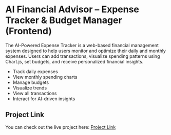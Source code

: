 # AI Financial Advisor – Expense Tracker & Budget Manager (Frontend)

The AI-Powered Expense Tracker is a web-based financial management system designed to help users monitor and optimize their daily and monthly expenses. Users can add transactions, visualize spending patterns using Chart.js, set budgets, and receive personalized financial insights.

- Track daily expenses
- View monthly spending charts
- Manage budgets
- Visualize trends 
- View all transactions
- Interact for AI-driven insights

## Project Link

You can check out the live project here: [Project Link](https://expense-tracking-and-budgeting-by-gkc.onrender.com/)
